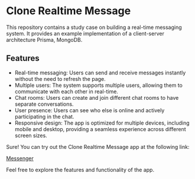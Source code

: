 # Clone Realtime Message

This repository contains a study case on building a real-time messaging system. It provides an example implementation of a client-server architecture Prisma, MongoDB.

## Features

- Real-time messaging: Users can send and receive messages instantly without the need to refresh the page.
- Multiple users: The system supports multiple users, allowing them to communicate with each other in real-time.
- Chat rooms: Users can create and join different chat rooms to have separate conversations.
- User presence: Users can see who else is online and actively participating in the chat.
- Responsive design: The app is optimized for multiple devices, including mobile and desktop, providing a seamless experience across different screen sizes.


Sure! You can try out the Clone Realtime Message app at the following link:

[Messenger](https://clone-messenger-nine.vercel.app/)

Feel free to explore the features and functionality of the app.
